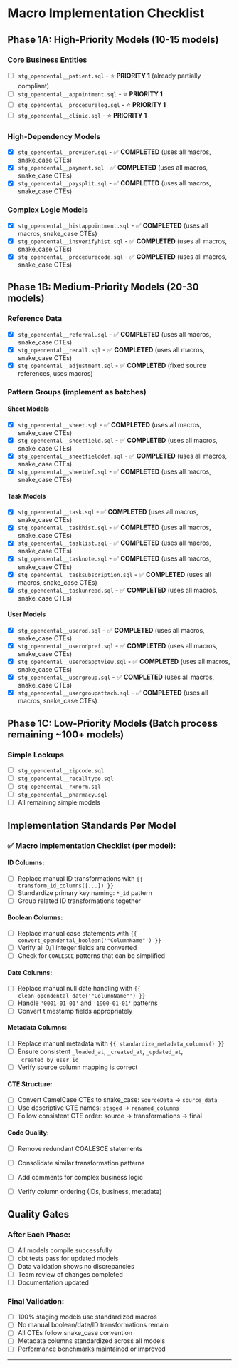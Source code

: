# Macro Implementation Checklist

## Phase 1A: High-Priority Models (10-15 models)

### Core Business Entities
- [ ] `stg_opendental__patient.sql` - ⭐ **PRIORITY 1** (already partially compliant)
- [ ] `stg_opendental__appointment.sql` - ⭐ **PRIORITY 1** 
- [ ] `stg_opendental__procedurelog.sql` - ⭐ **PRIORITY 1**
- [ ] `stg_opendental__clinic.sql` - ⭐ **PRIORITY 1**

### High-Dependency Models  
- [x] `stg_opendental__provider.sql` - ✅ **COMPLETED** (uses all macros, snake_case CTEs)
- [x] `stg_opendental__payment.sql` - ✅ **COMPLETED** (uses all macros, snake_case CTEs)
- [x] `stg_opendental__paysplit.sql` - ✅ **COMPLETED** (uses all macros, snake_case CTEs)

### Complex Logic Models
- [x] `stg_opendental__histappointment.sql` - ✅ **COMPLETED** (uses all macros, snake_case CTEs)
- [x] `stg_opendental__insverifyhist.sql` - ✅ **COMPLETED** (uses all macros, snake_case CTEs)
- [x] `stg_opendental__procedurecode.sql` - ✅ **COMPLETED** (uses all macros, snake_case CTEs)

## Phase 1B: Medium-Priority Models (20-30 models)

### Reference Data
- [x] `stg_opendental__referral.sql` - ✅ **COMPLETED** (uses all macros, snake_case CTEs)
- [x] `stg_opendental__recall.sql` - ✅ **COMPLETED** (uses all macros, snake_case CTEs)
- [x] `stg_opendental__adjustment.sql` - ✅ **COMPLETED** (fixed source references, uses macros)

### Pattern Groups (implement as batches)
#### Sheet Models
- [x] `stg_opendental__sheet.sql` - ✅ **COMPLETED** (uses all macros, snake_case CTEs)
- [x] `stg_opendental__sheetfield.sql` - ✅ **COMPLETED** (uses all macros, snake_case CTEs)
- [x] `stg_opendental__sheetfielddef.sql` - ✅ **COMPLETED** (uses all macros, snake_case CTEs)
- [x] `stg_opendental__sheetdef.sql` - ✅ **COMPLETED** (uses all macros, snake_case CTEs)

#### Task Models  
- [x] `stg_opendental__task.sql` - ✅ **COMPLETED** (uses all macros, snake_case CTEs)
- [x] `stg_opendental__taskhist.sql` - ✅ **COMPLETED** (uses all macros, snake_case CTEs)
- [x] `stg_opendental__tasklist.sql` - ✅ **COMPLETED** (uses all macros, snake_case CTEs)
- [x] `stg_opendental__tasknote.sql` - ✅ **COMPLETED** (uses all macros, snake_case CTEs)
- [x] `stg_opendental__tasksubscription.sql` - ✅ **COMPLETED** (uses all macros, snake_case CTEs)
- [x] `stg_opendental__taskunread.sql` - ✅ **COMPLETED** (uses all macros, snake_case CTEs)

#### User Models
- [x] `stg_opendental__userod.sql` - ✅ **COMPLETED** (uses all macros, snake_case CTEs)
- [x] `stg_opendental__userodpref.sql` - ✅ **COMPLETED** (uses all macros, snake_case CTEs)
- [x] `stg_opendental__userodapptview.sql` - ✅ **COMPLETED** (uses all macros, snake_case CTEs)
- [x] `stg_opendental__usergroup.sql` - ✅ **COMPLETED** (uses all macros, snake_case CTEs)
- [x] `stg_opendental__usergroupattach.sql` - ✅ **COMPLETED** (uses all macros, snake_case CTEs)

## Phase 1C: Low-Priority Models (Batch process remaining ~100+ models)

### Simple Lookups
- [ ] `stg_opendental__zipcode.sql`
- [ ] `stg_opendental__recalltype.sql`
- [ ] `stg_opendental__rxnorm.sql`
- [ ] `stg_opendental__pharmacy.sql`
- [ ] All remaining simple models

## Implementation Standards Per Model

### ✅ Macro Implementation Checklist (per model):

#### **ID Columns:**
- [ ] Replace manual ID transformations with `{{ transform_id_columns([...]) }}`
- [ ] Standardize primary key naming: `*_id` pattern
- [ ] Group related ID transformations together

#### **Boolean Columns:**
- [ ] Replace manual case statements with `{{ convert_opendental_boolean('"ColumnName"') }}`
- [ ] Verify all 0/1 integer fields are converted
- [ ] Check for `COALESCE` patterns that can be simplified

#### **Date Columns:**
- [ ] Replace manual null date handling with `{{ clean_opendental_date('"ColumnName"') }}`
- [ ] Handle `'0001-01-01'` and `'1900-01-01'` patterns
- [ ] Convert timestamp fields appropriately

#### **Metadata Columns:**
- [ ] Replace manual metadata with `{{ standardize_metadata_columns() }}`
- [ ] Ensure consistent `_loaded_at`, `_created_at`, `_updated_at`, `_created_by_user_id`
- [ ] Verify source column mapping is correct

#### **CTE Structure:**
- [ ] Convert CamelCase CTEs to snake_case: `SourceData` → `source_data` 
- [ ] Use descriptive CTE names: `staged` → `renamed_columns`
- [ ] Follow consistent CTE order: source → transformations → final

#### **Code Quality:**
- [ ] Remove redundant COALESCE statements 
- [ ] Consolidate similar transformation patterns
- [ ] Add comments for complex business logic
- [ ] Verify column ordering (IDs, business, metadata)


## Quality Gates

### After Each Phase:
- [ ] All models compile successfully 
- [ ] dbt tests pass for updated models
- [ ] Data validation shows no discrepancies
- [ ] Team review of changes completed
- [ ] Documentation updated

### Final Validation:
- [ ] 100% staging models use standardized macros
- [ ] No manual boolean/date/ID transformations remain
- [ ] All CTEs follow snake_case convention
- [ ] Metadata columns standardized across all models
- [ ] Performance benchmarks maintained or improved

---

